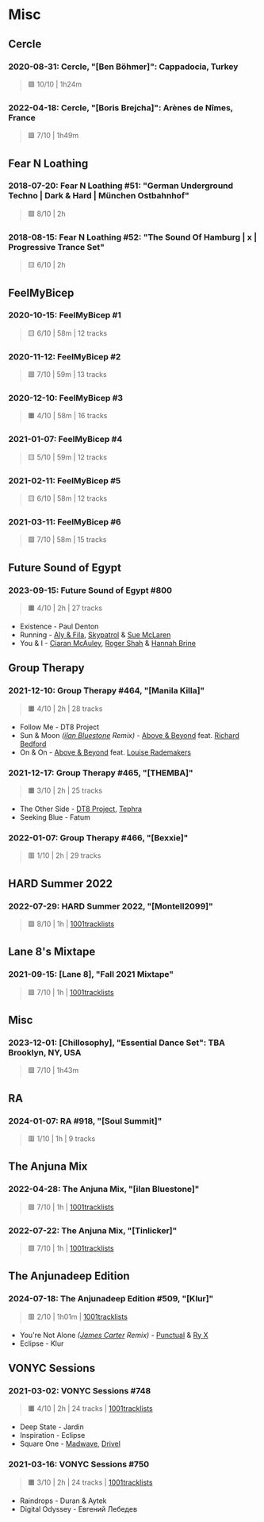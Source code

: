 # Misc

## Cercle

### 2020-08-31: Cercle, "[Ben Böhmer]": Cappadocia, Turkey

> 🟪 10/10 | 1h24m

### 2022-04-18: Cercle, "[Boris Brejcha]": Arènes de Nîmes, France

> 🟩 7/10 | 1h49m

## Fear N Loathing

### 2018-07-20: Fear N Loathing #51: "German Underground Techno | Dark & Hard | München Ostbahnhof"

> 🟩 8/10 | 2h

### 2018-08-15: Fear N Loathing #52: "The Sound Of Hamburg | x | Progressive Trance Set"

> 🟨 6/10 | 2h

## FeelMyBicep

### 2020-10-15: FeelMyBicep #1

> 🟨 6/10 | 58m | 12 tracks

### 2020-11-12: FeelMyBicep #2

> 🟩 7/10 | 59m | 13 tracks

### 2020-12-10: FeelMyBicep #3

> 🟧 4/10 | 58m | 16 tracks

### 2021-01-07: FeelMyBicep #4

> 🟨 5/10 | 59m | 12 tracks

### 2021-02-11: FeelMyBicep #5

> 🟨 6/10 | 58m | 12 tracks

### 2021-03-11: FeelMyBicep #6

> 🟩 7/10 | 58m | 15 tracks

## Future Sound of Egypt

### 2023-09-15: Future Sound of Egypt #800

> 🟧 4/10 | 2h | 27 tracks

- Existence - Paul Denton
- Running - [Aly & Fila](#), [Skypatrol](#) & [Sue McLaren](#)
- You & I - [Ciaran McAuley](#), [Roger Shah](#) & [Hannah Brine](#)

## Group Therapy

### 2021-12-10: Group Therapy #464, "[Manila Killa]"

> 🟧 4/10 | 2h | 28 tracks

- Follow Me - DT8 Project
- Sun & Moon _([ilan Bluestone](#) Remix)_ - [Above & Beyond](#) feat. [Richard Bedford](#)
- On & On - [Above & Beyond](#) feat. [Louise Rademakers](#)

### 2021-12-17: Group Therapy #465, "[THEMBA]"

> 🟧 3/10 | 2h | 25 tracks

- The Other Side - [DT8 Project](#), [Tephra](#)
- Seeking Blue - Fatum

### 2022-01-07: Group Therapy #466, "[Bexxie]"

> 🟥 1/10 | 2h | 29 tracks

## HARD Summer 2022

### 2022-07-29: HARD Summer 2022, "[Montell2099]"

> 🟩 8/10 | 1h
> | [1001tracklists](https://1001.tl/10z7nfjt)

## Lane 8's Mixtape

### 2021-09-15: [Lane 8], "Fall 2021 Mixtape"

> 🟩 7/10 | 1h
> | [1001tracklists](https://1001.tl/1fy61y0k)

## Misc

### 2023-12-01: [Chillosophy], "Essential Dance Set": TBA Brooklyn, NY, USA

> 🟩 7/10 | 1h43m

## RA

### 2024-01-07: RA #918, "[Soul Summit]"

> 🟥 1/10 | 1h | 9 tracks

## The Anjuna Mix

### 2022-04-28: The Anjuna Mix, "[ilan Bluestone]"

> 🟩 7/10 | 1h
> | [1001tracklists](https://1001.tl/14phjgz9)

### 2022-07-22: The Anjuna Mix, "[Tinlicker]"

> 🟩 7/10 | 1h
> | [1001tracklists](https://1001.tl/2swt1pqk)

## The Anjunadeep Edition

### 2024-07-18: The Anjunadeep Edition #509, "[Klur]"

> 🟥 2/10 | 1h01m
> | [1001tracklists](https://1001.tl/2s0vdm89)

- You're Not Alone _([James Carter](#) Remix)_ - [Punctual](#) & [Ry X](#)
- Eclipse - Klur

## VONYC Sessions

### 2021-03-02: VONYC Sessions #748

> 🟧 4/10 | 2h | 24 tracks
> | [1001tracklists](https://1001.tl/1d1gq29k)

- Deep State - Jardin
- Inspiration - Eclipse
- Square One - [Madwave](#), [Drivel](#)

### 2021-03-16: VONYC Sessions #750

> 🟧 3/10 | 2h | 24 tracks
> | [1001tracklists](https://1001.tl/15jxt2n9)

- Raindrops - Duran & Aytek
- Digital Odyssey - Евгений Лебедев
